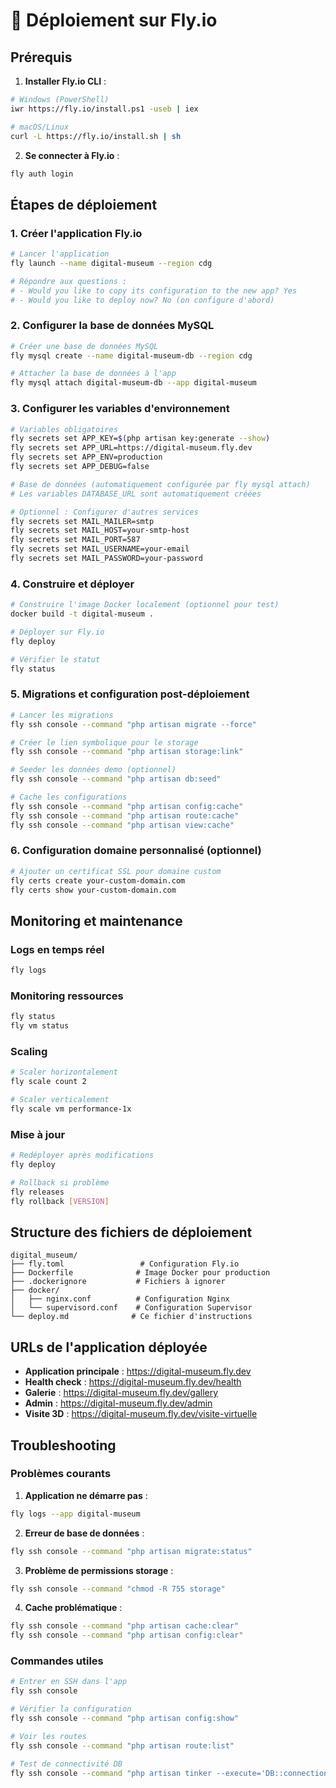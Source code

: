 # 🚀 Déploiement sur Fly.io

## Prérequis

1. **Installer Fly.io CLI** :
```bash
# Windows (PowerShell)
iwr https://fly.io/install.ps1 -useb | iex

# macOS/Linux
curl -L https://fly.io/install.sh | sh
```

2. **Se connecter à Fly.io** :
```bash
fly auth login
```

## Étapes de déploiement

### 1. Créer l'application Fly.io

```bash
# Lancer l'application
fly launch --name digital-museum --region cdg

# Répondre aux questions :
# - Would you like to copy its configuration to the new app? Yes
# - Would you like to deploy now? No (on configure d'abord)
```

### 2. Configurer la base de données MySQL

```bash
# Créer une base de données MySQL
fly mysql create --name digital-museum-db --region cdg

# Attacher la base de données à l'app
fly mysql attach digital-museum-db --app digital-museum
```

### 3. Configurer les variables d'environnement

```bash
# Variables obligatoires
fly secrets set APP_KEY=$(php artisan key:generate --show)
fly secrets set APP_URL=https://digital-museum.fly.dev
fly secrets set APP_ENV=production
fly secrets set APP_DEBUG=false

# Base de données (automatiquement configurée par fly mysql attach)
# Les variables DATABASE_URL sont automatiquement créées

# Optionnel : Configurer d'autres services
fly secrets set MAIL_MAILER=smtp
fly secrets set MAIL_HOST=your-smtp-host
fly secrets set MAIL_PORT=587
fly secrets set MAIL_USERNAME=your-email
fly secrets set MAIL_PASSWORD=your-password
```

### 4. Construire et déployer

```bash
# Construire l'image Docker localement (optionnel pour test)
docker build -t digital-museum .

# Déployer sur Fly.io
fly deploy

# Vérifier le statut
fly status
```

### 5. Migrations et configuration post-déploiement

```bash
# Lancer les migrations
fly ssh console --command "php artisan migrate --force"

# Créer le lien symbolique pour le storage
fly ssh console --command "php artisan storage:link"

# Seeder les données demo (optionnel)
fly ssh console --command "php artisan db:seed"

# Cache les configurations
fly ssh console --command "php artisan config:cache"
fly ssh console --command "php artisan route:cache"
fly ssh console --command "php artisan view:cache"
```

### 6. Configuration domaine personnalisé (optionnel)

```bash
# Ajouter un certificat SSL pour domaine custom
fly certs create your-custom-domain.com
fly certs show your-custom-domain.com
```

## Monitoring et maintenance

### Logs en temps réel
```bash
fly logs
```

### Monitoring ressources
```bash
fly status
fly vm status
```

### Scaling
```bash
# Scaler horizontalement
fly scale count 2

# Scaler verticalement
fly scale vm performance-1x
```

### Mise à jour
```bash
# Redéployer après modifications
fly deploy

# Rollback si problème
fly releases
fly rollback [VERSION]
```

## Structure des fichiers de déploiement

```
digital_museum/
├── fly.toml                 # Configuration Fly.io
├── Dockerfile              # Image Docker pour production
├── .dockerignore           # Fichiers à ignorer
├── docker/
│   ├── nginx.conf          # Configuration Nginx
│   └── supervisord.conf    # Configuration Supervisor
└── deploy.md              # Ce fichier d'instructions
```

## URLs de l'application déployée

- **Application principale** : https://digital-museum.fly.dev
- **Health check** : https://digital-museum.fly.dev/health
- **Galerie** : https://digital-museum.fly.dev/gallery
- **Admin** : https://digital-museum.fly.dev/admin
- **Visite 3D** : https://digital-museum.fly.dev/visite-virtuelle

## Troubleshooting

### Problèmes courants

1. **Application ne démarre pas** :
```bash
fly logs --app digital-museum
```

2. **Erreur de base de données** :
```bash
fly ssh console --command "php artisan migrate:status"
```

3. **Problème de permissions storage** :
```bash
fly ssh console --command "chmod -R 755 storage"
```

4. **Cache problématique** :
```bash
fly ssh console --command "php artisan cache:clear"
fly ssh console --command "php artisan config:clear"
```

### Commandes utiles

```bash
# Entrer en SSH dans l'app
fly ssh console

# Vérifier la configuration
fly ssh console --command "php artisan config:show"

# Voir les routes
fly ssh console --command "php artisan route:list"

# Test de connectivité DB
fly ssh console --command "php artisan tinker --execute='DB::connection()->getPdo();'"
```